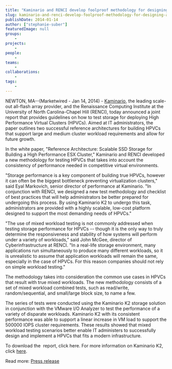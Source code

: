 ```yaml
---
title: "Kaminario and RENCI develop foolproof methodology for designing and testing storage for high performance virtual clusters (HPVCs)"
slug: kaminario-and-renci-develop-foolproof-methodology-for-designing-and-testing-storage-for-high-performance-virtual-clusters-hpvcs
publishDate: 2014-01-14
author: ["stephanie-suber"]
featuredImage: null
groups:
    - 
projects:
    - 
people:
    - 
teams: 
    - 
collaborations:
    - 
tags:
    - 
---
```

NEWTON, MA--(Marketwired - Jan 14, 2014) - <a href="http://kaminario.com" target="_blank">Kaminario</a>, the leading scale-out all-flash array provider, and the Renaissance Computing Institute at the University of North Carolina-Chapel Hill (RENCI), today announced a joint report that provides guidelines on how to test storage for deploying High Performance Virtual Clusters (HPVCs). Aimed at IT administrators, the paper outlines two successful reference architectures for building HPVCs that support large and medium cluster workload requirements and allow for future growth.  

In the white paper, "Reference Architecture: Scalable SSD Storage for Building a High Performance ESX Cluster," Kaminario and RENCI developed a new methodology for testing HPVCs that takes into account the consistency of performance needed in competitive virtual environments.

"Storage performance is a key component of building true HPVCs, however it can often be the biggest bottleneck preventing virtualization clusters," said Eyal Markovich, senior director of performance at Kaminario. "In conjunction with RENCI, we designed a new test methodology and checklist of best practices that will help administrators be better prepared for undergoing this process. By using Kaminario K2 to undergo this task, administrators are provided with a highly scalable, low-cost platform designed to support the most demanding needs of HPVCs."

"The use of mixed workload testing is not commonly addressed when testing storage performance for HPVCs -- though it is the only way to truly determine the responsiveness and stability of how systems will perform under a variety of workloads," said John McGee, director of Cyberinfrastructure at RENCI. "In a real-life storage environment, many applications run simultaneously to produce many different workloads, so it is unrealistic to assume that application workloads will remain the same, especially in the case of HPVCs. For this reason companies should not rely on simple workload testing."

The methodology takes into consideration the common use cases in HPVCs that result with true mixed workloads. The new methodology consists of a set of mixed workload combined tests, such as read/write, random/sequential, and small/large block size, to name a few.

The series of tests were conducted using the Kaminario K2 storage solution in conjunction with the VMware I/O Analyzer to test the performance of a variety of disparate workloads. Kaminario K2 with its consistent performance was able to support a linear increase in VM load to support the 500000 IOPS cluster requirements. These results showed that mixed workload testing scenarios better enable IT administers to successfully design and implement a HPVCs that fits a modern infrastructure.

To download the  report, click here. For more information on Kaminario K2, click <a href="http://kaminario.com/flash-array/" target="_blank">here</a>.

Read more: <a href="http://www.digitaljournal.com/pr/1681272#ixzz2qOleTkOM" target="_blank">Press release</a>
